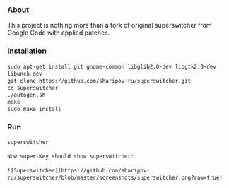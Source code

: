### About

This project is nothing more than a fork of original superswitcher from Google Code with applied patches.

### Installation

    sudo apt-get install git gnome-common libglib2.0-dev libgtk2.0-dev libwnck-dev
    git clone https://github.com/sharipov-ru/superswitcher.git
    cd superswitcher
    ./autogen.sh
    make
    sudo make install

### Run

    superswitcher

    Now super-Key should show superswitcher:
    
    ![Superswitcher](https://github.com/sharipov-ru/superswitcher/blob/master/screenshots/superswitcher.png?raw=true)
